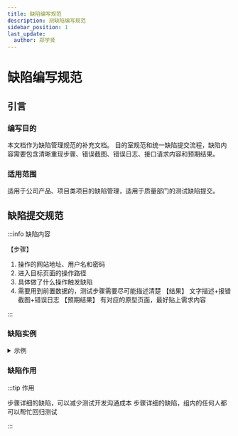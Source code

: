 ```yaml
---
title: 缺陷编写规范
description: 测缺陷编写规范
sidebar_position: 1
last_update:
  author: 郑学贤
---
```

# 缺陷编写规范

## 引言

### 编写目的

本文档作为缺陷管理规范的补充文档。
目的室规范和统一缺陷提交流程，缺陷内容需要包含清晰重现步骤、错误截图、错误日志、接口请求内容和预期结果。

### 适用范围

适用于公司产品、项目类项目的缺陷管理，适用于质量部门的测试缺陷提交。

## 缺陷提交规范

:::info 缺陷内容

【步骤】
1. 操作的网站地址、用户名和密码
2. 进入目标页面的操作路径
3. 具体做了什么操作触发缺陷
4. 需要用到前置数据的，测试步骤需要尽可能描述清楚
【结果】
文字描述+报错截图+错误日志
【预期结果】
有对应的原型页面，最好贴上需求内容

:::

### 缺陷实例
<details>
<summary>示例</summary>

参考地址：http://chandao.shushangyun.com/index.php?m=bug&f=view&bugID=26212

重现步骤
[步骤]

http://lx-member.lingxi0718.com/memberCenter/order/purchaseOrder/readyAddCashOrder/add

账号：13966778899 密码：888888

memberRoleId: 7
memberRoleName: "SRM采购商"

1.进入订单能力-采购订单-新增现货采购订单

2.新增现货采购订单，必填项正常填写，点击保存



curl 'http://lx-member.lingxi0718.com/api/order/buyer/create/purchase' \
  -H 'Accept: application/json' \
  -H 'Accept-Language: zh' \
  -H 'Cache-Control: no-cache' \
  -H 'Content-Type: Application/json' \
  -H 'Cookie: currentMallLink=aHR0cDovL2x4LWIyYi5saW5neGkwNzE4LmNvbQ==; AUTH_ROLES=W3sibWVtYmVyUm9sZUlkIjo1LCJtZW1iZXJSb2xlTmFtZSI6IlMyQuS+m+i0p+WVhiIsInJvbGVUeXBlIjoxfSx7Im1lbWJlclJvbGVJZCI6NywibWVtYmVyUm9sZU5hbWUiOiJTUk3ph4fotK3llYYiLCJyb2xlVHlwZSI6Mn0seyJtZW1iZXJSb2xlSWQiOjksIm1lbWJlclJvbGVOYW1lIjoiQjJC5L6b5bqU5ZWGIiwicm9sZVR5cGUiOjF9LHsibWVtYmVyUm9sZUlkIjoxMywibWVtYmVyUm9sZU5hbWUiOiJETVPph4fotK3llYYiLCJyb2xlVHlwZSI6Mn0seyJtZW1iZXJSb2xlSWQiOjE1LCJtZW1iZXJSb2xlTmFtZSI6IkLnq6/ph4fotK3llYYiLCJyb2xlVHlwZSI6Mn1d; AUTH=eyJ1c2VySWQiOjIsIm1lbWJlcklkIjoyLCJ0b2tlbiI6ImY4NjUyYTIxNDM4NDEwNWIxODhkMmVkNjNkZTc5NDNmIiwibmFtZSI6IuaguOW/g+S8geS4mjIiLCJsb2dvIjoiaHR0cHM6Ly9zaHVzaGFuZ3l1bjAxLm9zcy1jbi1zaGVuemhlbi5hbGl5dW5jcy5jb20vREVNT+S9k+mqjOeJiDM3Y2UzMjZkNWVhZDQ4MmRhYmM2OTBlODU1NTU5ZGZjLmpwZyIsImxldmVsIjoxLCJsZXZlbFRhZyI6bnVsbCwiY3JlZGl0UG9pbnQiOjExLCJtZW1iZXJSb2xlVHlwZSI6MiwibWVtYmVyUm9sZUlkIjo3LCJtZW1iZXJUeXBlIjoxLCJyb2xlVGFnIjpudWxsfQ==' \
  -H 'Origin: http://lx-member.lingxi0718.com' \
  -H 'Pragma: no-cache' \
  -H 'Proxy-Connection: keep-alive' \
  -H 'Referer: http://lx-member.lingxi0718.com/memberCenter/order/purchaseOrder/readyAddCashOrder/add' \
  -H 'User-Agent: Mozilla/5.0 (Windows NT 10.0; Win64; x64) AppleWebKit/537.36 (KHTML, like Gecko) Chrome/103.0.0.0 Safari/537.36' \
  -H 'environment: 1' \
  -H 'memberId: 2' \
  -H 'site: 1' \
  -H 'source: 1' \
  -H 'token: f8652a214384105b188d2ed63de7943f' \
  -H 'userId: 2' \
  --data-raw '{"hasInvoice":true,"deliveryAddresId":{"id":225,"receiverName":"小李","fullAddress":"吉林省长春市宽城区小城故事小巷口","provinceCode":"220000","provinceName":"吉林省","cityCode":"220100","cityName":"长春市","districtCode":"220103","districtName":"宽城区","streetCode":"","streetName":"","address":"小城故事小巷口","postalCode":"","areaCode":"+86","phone":"18900001010","tel":"","isDefault":1},"vendorRoleId":3,"vendorMemberId":18,"vendorMemberName":"广州季常贸易有限公司","products":[{"id":184,"commodityUnitPriceAndPicId":null,"commodityId":170,"goodsId":12,"goodsName":"石膏板","goodsCode":"SGB12345","code":"P00005Q","name":"石膏板","attribute":null,"mainPic":"https://shushangyun01.oss-cn-shenzhen.aliyuncs.com/1635476721(1)ef613a24ecba4940b77ff6c5cbe65eb1.jpg","customerCategoryId":442,"customerCategoryName":"石膏板","brandName":null,"minOrder":30,"unitName":"张","priceType":1,"isMemberPrice":true,"min":85,"max":85,"taxRate":6,"status":5,"applyTime":1637043145798,"memberId":18,"memberName":"广州季常贸易有限公司","memberRoleId":3,"memberRoleName":"SRM供应商","unitPrice":{"0-0":85},"stockCount":720,"logistics":{"deliveryType":1,"carriageType":1,"weight":10,"useTemplate":null,"templateId":null,"sendAddress":13,"company":null,"render":"物流"},"type":1,"upperMemberId":null,"upperMemberName":null,"upperMemberRoleId":null,"upperMemberRoleName":null,"isChannelCommodity":false,"storeId":null,"storeName":null,"storeLogo":null,"isAllArea":true,"commodityAreaList":null,"isCrossBorder":null,"orderMode":1,"shopId":1,"brand":null,"category":"石膏板","unit":"张","productName":"石膏板","deliverType":13,"deliveryType":1,"memberPrice":1,"purchaseCount":40,"price":85,"money":3400,"productId":170,"addressId":155,"address":"河北省石家庄市桥东区张灯结彩小街巷口","receiver":"新增地址","phone":"18888888888","skuId":184,"logo":"https://shushangyun01.oss-cn-shenzhen.aliyuncs.com/1635476721(1)ef613a24ecba4940b77ff6c5cbe65eb1.jpg","quantity":40,"logisticsTemplateId":null,"weight":10,"stock":720,"discount":1,"tax":true,"vendorMemberId":18,"vendorRoleId":3,"vendorMemberName":"广州季常贸易有限公司","supplyMemberId":null,"supplyRoleId":null,"supplyMemberName":null,"crossBorder":null}],"payments":[{"batchNo":1,"payNode":"首付","outerStatusName":"待支付","payRate":"30","payPrice":"1020.00","payType":2,"payChannel":5},{"batchNo":5,"payNode":"收货后支付","outerStatusName":"待支付","payRate":"70","payPrice":"2380.00","payType":2,"payChannel":5}],"shopId":1,"orderMode":1,"type":"现货采购","digest":"XHJH7181617","deliverDate":"2022-07-31 16:17","sumPrice":3400,"freight":0,"theInvoiceId":{"id":40,"kind":1,"type":1,"invoiceTitle":"哈哈哈游戏","taxNo":"H9202JX0222212121IKL","bankOfDeposit":"阿斯弗","account":"6222601310022382888","address":"坦噶系","tel":"06636985875","isDefault":1,"createTime":1656926734908,"updateTime":1658131678422,"createRoleId":7,"memberId":2},"pack":"1","remark":"2","invoice":{"invoiceId":40,"invoiceKind":1,"invoiceType":1,"title":"哈哈哈游戏","taxNo":"H9202JX0222212121IKL","bank":"阿斯弗","account":"6222601310022382888","address":"坦噶系","phone":"06636985875","defaultInvoice":true},"consignee":{"consigneeId":225,"consignee":"小李","provinceCode":"220000","cityCode":"220100","districtCode":"220103","streetCode":"","address":"小城故事小巷口","postalCode":"","countryCode":"+86","phone":"18900001010","telephone":"","defaultConsignee":true},"requirement":{"pack":"1","remark":"2"},"shopType":1,"shopEnvironment":1,"shopName":"B2B建材商城平台"}' \
  --compressed \
  --insecure

[结果]

1.提示“仓库Id不能为空”，并没有仓库字段填写

![](@site/static/img/test_img/2022-07-19-15-40-38.png)

[期望]

1.无报错提醒，保存成功，新增一条数据

</details>

### 缺陷作用

:::tip 作用

步骤详细的缺陷，可以减少测试开发沟通成本
步骤详细的缺陷，组内的任何人都可以帮忙回归测试

:::